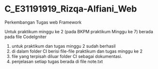 # C_E31191919_Rizqa-Alfiani_Web
Perkembangan Tugas web Framework

Untuk praktikum minggu ke 2 (pada BKPM praktikum Minggu ke 7) berada pada file CodeIgniter
1. untuk praktikum dan tugas minggu 2 sudah berhasil
2. di dalam folder CI berisi file-file praktikum dan tugas minggu ke 2
3. file yang terpisah diluar folder CI sebagai dokumentasi.
4. penjelasan setiap tugas berada di file note.txt

